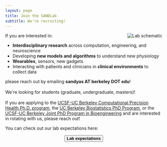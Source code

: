 ```yaml
---
layout: page
title: Join the SANDLab
subtitle: We're recruiting!
---
```


<img src="/assets/img/schematic.jpg"
style="float: right;"
srcset="/assets/img/schematic.jpg 2364w"
sizes="(min-width: 1501px) calc(20vw - 20px), ((min-width: 1101px) and (max-width: 1500px)) calc(25vw - 20px), ((min-width: 651px) and (max-width: 1100px)) calc(33vw - 20px), ((min-width: 300px) and (max-width: 650px)) calc(40vw - 20px), 150px"
alt="Lab schematic">

If you are interested in: 
- **Interdisciplinary research** across computation, engineering, and neuroscience
- Developing **new models and algorithms** to understand new physiology
- **Wearables**, sensors, new gadgets
- Interacting with patients and clinicians in **clinical environments** to collect data

please reach out by emailing **sandyas AT berkeley DOT edu**!\
\
We're looking for students (graduate, undergraduate, masters)!\
\
If you are applying to the [UCSF-UC Berkeley Computational Precision Health Ph.D. program](https://computationalhealth.berkeley.edu/), the [UC Berkeley Biostatistics PhD Program](https://publichealth.berkeley.edu/academics/programs/biostatistics-phd), or the [UCSF-UC Berkeley Joint PhD Program in Bioengineering](https://bioegrad.berkeley.edu/prospectivegrads/admissions) and are interested in rotating with us, please reach out!

You can check out our lab expectations here: 
<center><button class="button" onclick="window.location.href='https://docs.google.com/document/d/18HSRw8P7dqVkpWCDEW89U1pUrczRmdDNJ0QUJZUHaIk/edit?usp=sharing';"><b>Lab expectations</b></button></center>
